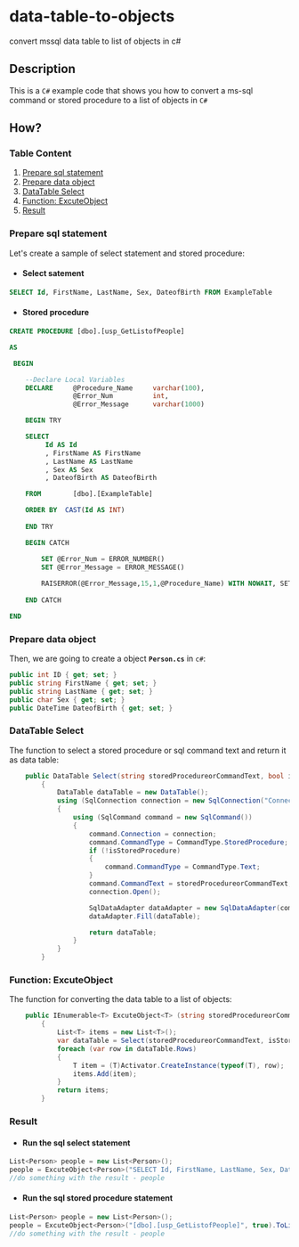 # data-table-to-objects
convert mssql data table to list of objects in c#
## Description
This is a `C#` example code that shows you how to convert a ms-sql command or stored procedure to a list of objects in `C#`

## How?
### Table Content
1. [Prepare sql statement](#prepare-sql-statement)
2. [Prepare data object](#prepare-data-object)
3. [DataTable Select](#datatable-select)
4. [Function: ExcuteObject](#function-excuteObject)
5. [Result](#result)

### Prepare sql statement  
Let's create a sample of select statement and stored procedure:
* #### Select satement
```sql
SELECT Id, FirstName, LastName, Sex, DateofBirth FROM ExampleTable
```
* #### Stored procedure
```sql
CREATE PROCEDURE [dbo].[usp_GetListofPeople]  

AS

 BEGIN

	--Declare Local Variables
	DECLARE		@Procedure_Name     varchar(100),
                @Error_Num          int,
                @Error_Message      varchar(1000)

	BEGIN TRY

	SELECT  
		 Id AS Id
		 , FirstName AS FirstName
		 , LastName AS LastName
		 , Sex AS Sex
		 , DateofBirth AS DateofBirth

	FROM		[dbo].[ExampleTable]

	ORDER BY  CAST(Id AS INT)
		
	END TRY

	BEGIN CATCH

		SET @Error_Num = ERROR_NUMBER()
		SET @Error_Message = ERROR_MESSAGE()
	    
		RAISERROR(@Error_Message,15,1,@Procedure_Name) WITH NOWAIT, SETERROR
	    
	END CATCH

END
```
### Prepare data object
Then, we are going to create a object <b>`Person.cs`</b> in `c#`:
```c#
public int ID { get; set; }
public string FirstName { get; set; }
public string LastName { get; set; }
public char Sex { get; set; }
public DateTime DateofBirth { get; set; }
```
### DataTable Select
The function to select a stored procedure or sql command text and return it as data table:
```c#
	public DataTable Select(string storedProcedureorCommandText, bool isStoredProcedure = true)
        {
            DataTable dataTable = new DataTable();
            using (SqlConnection connection = new SqlConnection("ConnectionString"))
            {
                using (SqlCommand command = new SqlCommand())
                {
                    command.Connection = connection;
                    command.CommandType = CommandType.StoredProcedure;
                    if (!isStoredProcedure)
                    {
                        command.CommandType = CommandType.Text;
                    }
                    command.CommandText = storedProcedureorCommandText;
                    connection.Open();

                    SqlDataAdapter dataAdapter = new SqlDataAdapter(command);
                    dataAdapter.Fill(dataTable);

                    return dataTable;
                }
            }
        }
```
### Function: ExcuteObject
The function for converting the data table to a list of objects:
```c#
	public IEnumerable<T> ExcuteObject<T> (string storedProcedureorCommandText, bool isStoredProcedure = true)
        {
            List<T> items = new List<T>();
            var dataTable = Select(storedProcedureorCommandText, isStoredProcedure); //this will use the DataTable Select function
            foreach (var row in dataTable.Rows)
            {
                T item = (T)Activator.CreateInstance(typeof(T), row);
                items.Add(item);
            }
            return items;
        }
```
### Result
* #### Run the sql select statement
```c#
List<Person> people = new List<Person>();
people = ExcuteObject<Person>("SELECT Id, FirstName, LastName, Sex, DateofBirth FROM ExampleTable", false).ToList();
//do something with the result - people


```
* #### Run the sql stored procedure statement
```c#
List<Person> people = new List<Person>();
people = ExcuteObject<Person>("[dbo].[usp_GetListofPeople]", true).ToList();
//do something with the result - people


```
